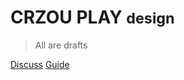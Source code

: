 # CRZOU PLAY <small>design</small>
> All are drafts 


[Discuss](/discuss/软件功能说明：垫板次与单次执行动作.md)
[Guide](/discuss/软件功能说明：垫板次与单次执行动作.md)
